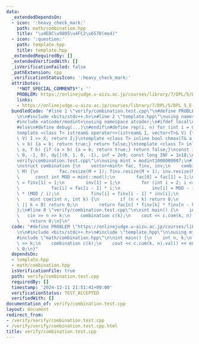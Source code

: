 ```yaml
---
data:
  _extendedDependsOn:
  - icon: ':heavy_check_mark:'
    path: math/combination.hpp
    title: "\u4E8C\u9805\u4FC2\u6570(mod)"
  - icon: ':question:'
    path: template.hpp
    title: template.hpp
  _extendedRequiredBy: []
  _extendedVerifiedWith: []
  _isVerificationFailed: false
  _pathExtension: cpp
  _verificationStatusIcon: ':heavy_check_mark:'
  attributes:
    '*NOT_SPECIAL_COMMENTS*': ''
    PROBLEM: https://onlinejudge.u-aizu.ac.jp/courses/library/7/DPL/5/DPL_5_E
    links:
    - https://onlinejudge.u-aizu.ac.jp/courses/library/7/DPL/5/DPL_5_E
  bundledCode: "#line 1 \"verify/combination.test.cpp\"\n#define PROBLEM \"https://onlinejudge.u-aizu.ac.jp/courses/library/7/DPL/5/DPL_5_E\"\
    \n\n#include <bits/stdc++.h>\n#line 2 \"template.hpp\"\nusing namespace std;\n\
    #include <atcoder/modint>\nusing namespace atcoder;\n#ifdef local\n#include <debug.hpp>\n\
    #else\n#define debug(...)\n#endif\n#define rep(i, n) for (int i = 0; i < n; i++)\n\
    template <class T> istream& operator>>(istream& I, vector<T>& V) {for (T& X :\
    \ V) I >> X; return I;}\ntemplate <class T> inline bool chmax(T& a, T b) {if (a\
    \ < b) {a = b; return true;} return false;}\ntemplate <class T> inline bool chmin(T&\
    \ a, T b) {if (a > b) {a = b; return true;} return false;}\nconst int dx[](1,\
    \ 0, -1, 0), dy[](0, 1, 0, -1), inf = 2e9; const long INF = 1e18;\n#line 5 \"\
    verify/combination.test.cpp\"\n\nusing mint = modint1000000007;\n#line 1 \"math/combination.hpp\"\
    \nstruct combination {\n    vector<mint> fac, finv, inv;\n    combination(int\
    \ M) {\n        fac.resize(M + 1); finv.resize(M + 1); inv.resize(M + 1);\n  \
    \      const int MOD = mint::mod();\n        fac[0] = fac[1] = 1;\n        finv[0]\
    \ = finv[1] = 1;\n        inv[1] = 1;\n        for (int i = 2; i <= M; i++) {\n\
    \            fac[i] = fac[i - 1] * i;\n            inv[i] = MOD - inv[MOD % i]\
    \ * (MOD / i);\n            finv[i] = finv[i - 1] * inv[i];\n        }\n    }\n\
    \    mint com(int n, int k) {\n        if (n < k) return 0;\n        if (n < 0\
    \ || k < 0) return 0;\n        return fac[n] * finv[k] * finv[n - k];\n    }\n\
    };\n#line 8 \"verify/combination.test.cpp\"\n\nint main() {\n    int n, k;\n \
    \   cin >> n >> k;\n    combination c(k);\n    cout << c.com(k, n).val() << endl;\n\
    \    return 0;\n}\n"
  code: "#define PROBLEM \"https://onlinejudge.u-aizu.ac.jp/courses/library/7/DPL/5/DPL_5_E\"\
    \n\n#include <bits/stdc++.h>\n#include \"template.hpp\"\n\nusing mint = modint1000000007;\n\
    #include \"math/combination.hpp\"\n\nint main() {\n    int n, k;\n    cin >> n\
    \ >> k;\n    combination c(k);\n    cout << c.com(k, n).val() << endl;\n    return\
    \ 0;\n}"
  dependsOn:
  - template.hpp
  - math/combination.hpp
  isVerificationFile: true
  path: verify/combination.test.cpp
  requiredBy: []
  timestamp: '2024-12-11 21:51:41+09:00'
  verificationStatus: TEST_ACCEPTED
  verifiedWith: []
documentation_of: verify/combination.test.cpp
layout: document
redirect_from:
- /verify/verify/combination.test.cpp
- /verify/verify/combination.test.cpp.html
title: verify/combination.test.cpp
---
```

